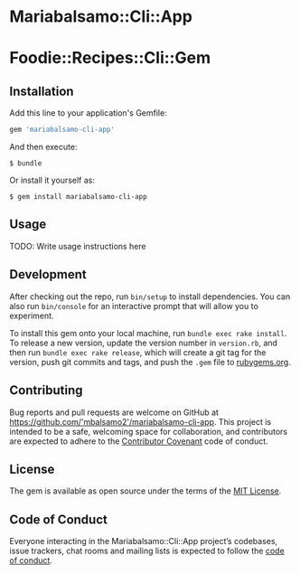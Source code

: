 # Mariabalsamo::Cli::App
# Foodie::Recipes::Cli::Gem


## Installation

Add this line to your application's Gemfile:

```ruby
gem 'mariabalsamo-cli-app'
```

And then execute:

    $ bundle

Or install it yourself as:

    $ gem install mariabalsamo-cli-app

## Usage

TODO: Write usage instructions here

## Development

After checking out the repo, run `bin/setup` to install dependencies. You can also run `bin/console` for an interactive prompt that will allow you to experiment.

To install this gem onto your local machine, run `bundle exec rake install`. To release a new version, update the version number in `version.rb`, and then run `bundle exec rake release`, which will create a git tag for the version, push git commits and tags, and push the `.gem` file to [rubygems.org](https://rubygems.org).

## Contributing

Bug reports and pull requests are welcome on GitHub at https://github.com/'mbalsamo2'/mariabalsamo-cli-app. This project is intended to be a safe, welcoming space for collaboration, and contributors are expected to adhere to the [Contributor Covenant](http://contributor-covenant.org) code of conduct.

## License

The gem is available as open source under the terms of the [MIT License](https://opensource.org/licenses/MIT).

## Code of Conduct

Everyone interacting in the Mariabalsamo::Cli::App project’s codebases, issue trackers, chat rooms and mailing lists is expected to follow the [code of conduct](https://github.com/'mbalsamo2'/mariabalsamo-cli-app/blob/master/CODE_OF_CONDUCT.md).
